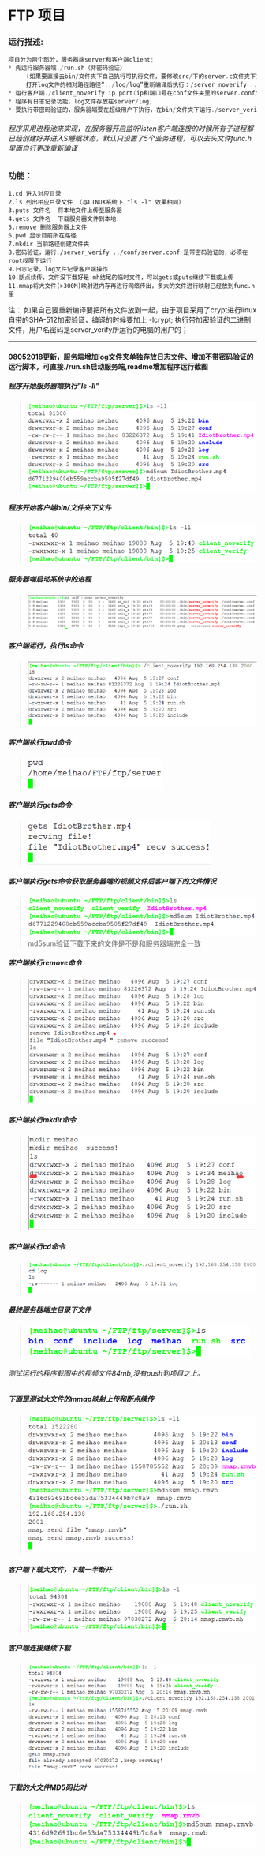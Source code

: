 # FTP 项目<br>
### 运行描述: <br>
```C++
项目分为两个部分，服务器端server和客户端client; 
* 先运行服务器端./run.sh（非密码验证）
     (如果要直接去bin/文件夹下自己执行可执行文件，要修改src/下的server.c文件夹下第87行代码，<br>
     打开log文件的相对路径路径“../log/log”重新编译后执行：/server_noverify ../conf/server.conf）
* 运行客户端./client_noverify ip port(ip和端口号在conf文件夹里的server.conf文件里);
* 程序有日志记录功能，log文件存放在server/log; 	
* 要执行带密码验证的，服务器端要在超级用户下执行，在bin/文件夹下运行./server_verify ../conf/server.conf
```
###### 程序采用进程池来实现，在服务器开启监听listen客户端连接的时候所有子进程都已经创建好并进入S睡眠状态，默认只设置了5个业务进程，可以去头文件func.h里面自行更改重新编译

### 功能： 
	1.cd 进入对应目录
	2.ls 列出相应目录文件 （与LINUX系统下 "ls -l" 效果相同）
	3.puts 文件名  将本地文件上传至服务器
	4.gets 文件名  下载服务器文件到本地
	5.remove 删除服务器上文件
	6.pwd 显示目前所在路径
	7.mkdir 当前路径创建文件夹
	8.密码验证，运行./server_verify ../conf/server.conf 是带密码验证的，必须在root权限下运行
	9.日志记录，log文件记录客户端操作
	10.断点续传，文件没下载好是.mh结尾的临时文件，可以gets或puts继续下载或上传
	11.mmap将大文件(>300M)映射进内存再进行网络传出，多大的文件进行映射已经放到func.h里

注：
	如果自己要重新编译要把所有文件放到一起，由于项目采用了crypt进行linux自带的SHA-512加密验证，编译的时候要加上 -lcrypt;
	执行带加密验证的二进制文件，用户名密码是server_verify所运行的电脑的用户的；


----------
#### 08052018更新，服务端增加log文件夹单独存放日志文件、增加不带密码验证的运行脚本，可直接./run.sh启动服务端,readme增加程序运行截图

##### 程序开始服务器端执行"ls -ll"
> ![开始服务器端文件](https://github.com/meihao1203/FTP/blob/master/%E7%A8%8B%E5%BA%8F%E8%BF%90%E8%A1%8C%E6%88%AA%E5%9B%BE/%E5%BC%80%E5%A7%8B%E6%9C%8D%E5%8A%A1%E5%99%A8%E7%AB%AF%E6%96%87%E4%BB%B6.png)



##### 程序开始客户端bin/文件夹下文件
> ![程序开始客户端目录下bin/下文件](https://github.com/meihao1203/FTP/blob/master/%E7%A8%8B%E5%BA%8F%E8%BF%90%E8%A1%8C%E6%88%AA%E5%9B%BE/%E5%BC%80%E5%A7%8B%E5%AE%A2%E6%88%B7%E7%AB%AF%E5%8F%AF%E6%89%A7%E8%A1%8C%E6%96%87%E4%BB%B6%E5%A4%B9.png)



##### 服务器端启动系统中的进程
> ![](https://github.com/meihao1203/FTP/blob/master/%E7%A8%8B%E5%BA%8F%E8%BF%90%E8%A1%8C%E6%88%AA%E5%9B%BE/%E7%B3%BB%E7%BB%9F%E5%90%AF%E5%8A%A8%E7%B3%BB%E7%BB%9F%E5%90%8E%E5%8F%B0%E8%BF%9B%E7%A8%8B.png)



##### 客户端运行，执行ls命令
> ![](https://github.com/meihao1203/FTP/blob/master/%E7%A8%8B%E5%BA%8F%E8%BF%90%E8%A1%8C%E6%88%AA%E5%9B%BE/%E5%AE%A2%E6%88%B7%E7%AB%AF%E6%89%A7%E8%A1%8Cls%E5%91%BD%E4%BB%A4.png)



##### 客户端执行pwd命令
> ![](https://github.com/meihao1203/FTP/blob/master/%E7%A8%8B%E5%BA%8F%E8%BF%90%E8%A1%8C%E6%88%AA%E5%9B%BE/%E5%AE%A2%E6%88%B7%E7%AB%AF%E6%89%A7%E8%A1%8Cpwd%E5%91%BD%E4%BB%A4.png)



##### 客户端执行gets命令
> ![](https://github.com/meihao1203/FTP/blob/master/%E7%A8%8B%E5%BA%8F%E8%BF%90%E8%A1%8C%E6%88%AA%E5%9B%BE/%E5%AE%A2%E6%88%B7%E7%AB%AF%E6%89%A7%E8%A1%8Cgets%E5%91%BD%E4%BB%A4.png)



##### 客户端执行gets命令获取服务器端的视频文件后客户端下的文件情况
> ![](https://github.com/meihao1203/FTP/blob/master/%E7%A8%8B%E5%BA%8F%E8%BF%90%E8%A1%8C%E6%88%AA%E5%9B%BE/%E5%AE%A2%E6%88%B7%E7%AB%AFgets%E6%96%87%E4%BB%B6%E5%90%8E.png)<br>
    md5sum验证下载下来的文件是不是和服务器端完全一致



##### 客户端执行remove命令
> ![](https://github.com/meihao1203/FTP/blob/master/%E7%A8%8B%E5%BA%8F%E8%BF%90%E8%A1%8C%E6%88%AA%E5%9B%BE/%E5%AE%A2%E6%88%B7%E7%AB%AF%E6%89%A7%E8%A1%8Cremove%E5%91%BD%E4%BB%A4.png)



##### 客户端执行mkdir命令
> ![](https://github.com/meihao1203/FTP/blob/master/%E7%A8%8B%E5%BA%8F%E8%BF%90%E8%A1%8C%E6%88%AA%E5%9B%BE/%E5%AE%A2%E6%88%B7%E7%AB%AF%E6%89%A7%E8%A1%8Cmkdir%E5%91%BD%E4%BB%A4.png)



##### 客户端执行cd命令
> ![](https://github.com/meihao1203/FTP/blob/master/%E7%A8%8B%E5%BA%8F%E8%BF%90%E8%A1%8C%E6%88%AA%E5%9B%BE/%E5%AE%A2%E6%88%B7%E7%AB%AF%E6%89%A7%E8%A1%8Ccd%E5%91%BD%E4%BB%A4.png)



##### 最终服务器端主目录下文件
> ![](https://github.com/meihao1203/FTP/blob/master/%E7%A8%8B%E5%BA%8F%E8%BF%90%E8%A1%8C%E6%88%AA%E5%9B%BE/%E6%9C%80%E7%BB%88%E6%9C%8D%E5%8A%A1%E7%AB%AF%E7%9A%84%E6%96%87%E4%BB%B6.png)

###### 测试运行的程序截图中的视频文件84mb,没有push到项目之上。

##### 下面是测试大文件的mmap映射上传和断点续传 ###
> ![](https://github.com/meihao1203/FTP/blob/master/%E7%A8%8B%E5%BA%8F%E8%BF%90%E8%A1%8C%E6%88%AA%E5%9B%BE/mmap%E5%A4%A7%E6%96%87%E4%BB%B6%E6%98%A0%E5%B0%84%E4%B8%8A%E4%BC%A0%E4%B8%8B%E8%BD%BD.png)



##### 客户端下载大文件，下载一半断开
> ![](https://github.com/meihao1203/FTP/blob/master/%E7%A8%8B%E5%BA%8F%E8%BF%90%E8%A1%8C%E6%88%AA%E5%9B%BE/%E5%AE%A2%E6%88%B7%E7%AB%AF%E6%96%87%E4%BB%B6%E4%B8%8B%E8%BD%BD%E4%BA%86%E4%B8%80%E5%8D%8A.png)



##### 客户端连接继续下载
> ![](https://github.com/meihao1203/FTP/blob/master/%E7%A8%8B%E5%BA%8F%E8%BF%90%E8%A1%8C%E6%88%AA%E5%9B%BE/%E5%AE%A2%E6%88%B7%E7%AB%AF%E6%96%AD%E7%82%B9%E7%BB%AD%E4%BC%A0.png)



##### 下载的大文件MD5码比对
> ![](https://github.com/meihao1203/FTP/blob/master/%E7%A8%8B%E5%BA%8F%E8%BF%90%E8%A1%8C%E6%88%AA%E5%9B%BE/%E5%AE%A2%E6%88%B7%E7%AB%AF%E5%A4%A7%E6%96%87%E4%BB%B6mmap%E4%B8%8B%E8%BD%BD.png)
